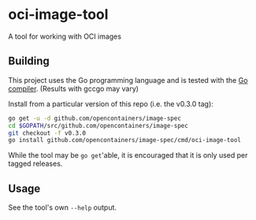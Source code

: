 # oci-image-tool

A tool for working with OCI images

## Building

This project uses the Go programming language and is tested with the [Go
compiler](https://golang.org/dl/). (Results with gccgo may vary)

Install from a particular version of this repo (i.e. the v0.3.0 tag):

```bash
go get -u -d github.com/opencontainers/image-spec
cd $GOPATH/src/github.com/opencontainers/image-spec
git checkout -f v0.3.0
go install github.com/opencontainers/image-spec/cmd/oci-image-tool
```

While the tool may be `go get`'able, it is encouraged that it is only used per
tagged releases.

## Usage

See the tool's own `--help` output.
